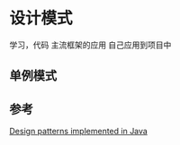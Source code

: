 # 设计模式

学习，代码
主流框架的应用
自己应用到项目中


## 单例模式








## 参考

[Design patterns implemented in Java](https://github.com/iluwatar/java-design-patterns)